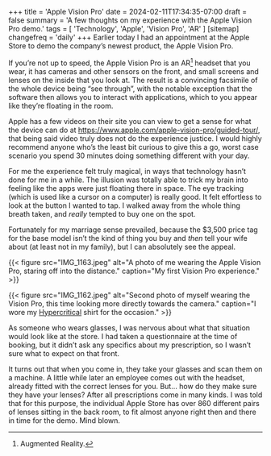 +++
title = 'Apple Vision Pro'
date = 2024-02-11T17:34:35-07:00
draft = false
summary = 'A few thoughts on my experience with the Apple Vision Pro demo.'
tags = [
    'Technology',
    'Apple',
    'Vision Pro',
    'AR'
]
[sitemap]
    changefreq = 'daily'
+++
Earlier today I had an appointment at the Apple Store to demo the company’s newest product, the Apple Vision Pro.

If you’re not up to speed, the Apple Vision Pro is an AR[^1] headset that you wear, it has cameras and other sensors on the front, and small screens and lenses on the inside that you look at. The result is a convincing facsimile of the whole device being “see through”, with the notable exception that the software then allows you to interact with applications, which to you appear like they’re floating in the room.

[^1]: Augmented Reality.

Apple has a few videos on their site you can view to get a sense for what the device can do at https://www.apple.com/apple-vision-pro/guided-tour/, that being said video truly does not do the experience justice. I would highly recommend anyone who’s the least bit curious to give this a go, worst case scenario you spend 30 minutes doing something different with your day.

For me the experience felt truly magical, in ways that technology hasn’t done for me in a while. The illusion was totally able to trick my brain into feeling like the apps were just floating there in space. The eye tracking (which is used like a cursor on a computer) is really good. It felt effortless to look at the button I wanted to tap. I walked away from the whole thing breath taken, and *really* tempted to buy one on the spot.

Fortunately for my marriage sense prevailed, because the $3,500 price tag for the base model isn’t the kind of thing you buy and *then* tell your wife about (at least not in my family), but I can absolutely see the appeal.

{{< figure src="IMG_1163.jpeg" alt="A photo of me wearing the Apple Vision Pro, staring off into the distance." caption="My first Vision Pro experience." >}}

{{< figure src="IMG_1162.jpeg" alt="Second photo of myself wearing the Vision Pro, this time looking more directly towards the camera." caption="I wore my [Hypercritical](https://hypercritical.co) shirt for the occasion." >}}

As someone who wears glasses, I was nervous about what that situation would look like at the store. I had taken a questionnaire at the time of booking, but it didn’t ask any specifics about my prescription, so I wasn’t sure what to expect on that front.

It turns out that when you come in, they take your glasses and scan them on a machine. A little while later an employee comes out with the headset, already fitted with the correct lenses for you. But… how do they make sure they have your lenses? After all prescriptions come in many kinds. I was told that for this purpose, the individual Apple Store has over 860 different pairs of lenses sitting in the back room, to fit almost anyone right then and there in time for the demo. Mind blown.
